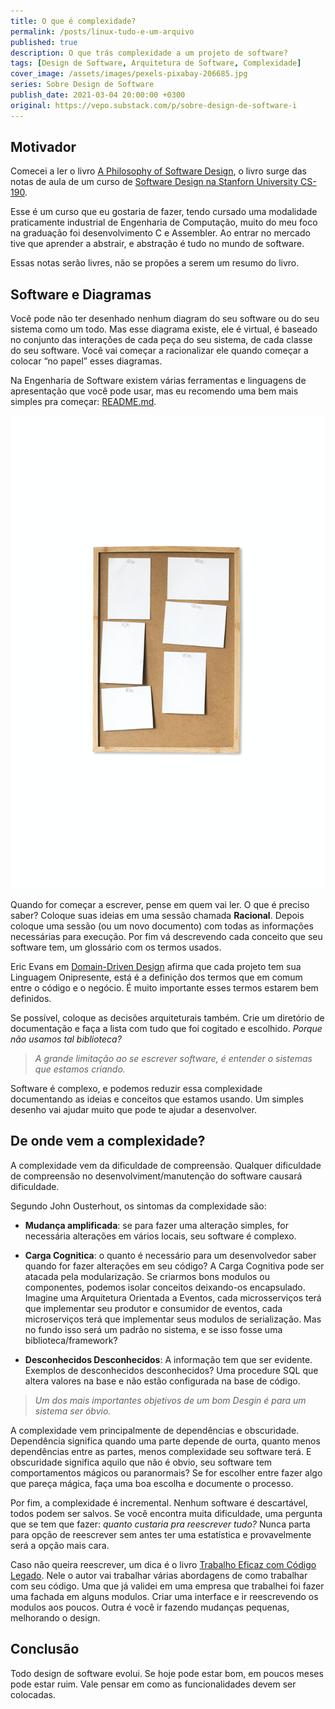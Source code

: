 ```yaml
---
title: O que é complexidade?
permalink: /posts/linux-tudo-e-um-arquivo
published: true
description: O que trás complexidade a um projeto de software?
tags: [Design de Software, Arquitetura de Software, Complexidade]
cover_image: /assets/images/pexels-pixabay-206685.jpg
series: Sobre Design de Software
publish_date: 2021-03-04 20:00:00 +0300
original: https://vepo.substack.com/p/sobre-design-de-software-i
---
```


## Motivador

Comecei a ler o livro [A Philosophy of Software Design](https://amzn.to/2NwAXab), o livro surge das notas de aula de um curso de [Software Design na Stanforn University CS-190](https://web.stanford.edu/~ouster/cgi-bin/cs190-winter20/index.php).

Esse é um curso que eu gostaria de fazer, tendo cursado uma modalidade praticamente industrial de Engenharia de Computação, muito do meu foco na graduação foi desenvolvimento C e Assembler. Ao entrar no mercado tive que aprender a abstrair, e abstração é tudo no mundo de software.

Essas notas serão livres, não se propões a serem um resumo do livro.

## Software e Diagramas

Você pode não ter desenhado nenhum diagram do seu software ou do seu sistema como um todo. Mas esse diagrama existe, ele é virtual, é baseado no conjunto das interações de cada peça do seu sistema, de cada classe do seu software. Você vai começar a racionalizar ele quando começar a colocar “no papel” esses diagramas.

Na Engenharia de Software existem várias ferramentas e linguagens de apresentação que você pode usar, mas eu recomendo uma bem mais simples pra começar: [README.md](https://dev.to/vepo/start-a-project-by-the-readme-4c49).

![Notas em um quadro](/assets/images/software-design/notes.jpeg)

Quando for começar a escrever, pense em quem vai ler. O que é preciso saber? Coloque suas ideias em uma sessão chamada **Racional**. Depois coloque uma sessão (ou um novo documento) com todas as informações necessárias para execução. Por fim vá descrevendo cada conceito que seu software tem, um glossário com os termos usados.

Eric Evans em [Domain-Driven Design](https://amzn.to/3t1EUnw) afirma que cada projeto tem sua Linguagem Onipresente, está é a definição dos termos que em comum entre o código e o negócio. É muito importante esses termos estarem bem definidos.

Se possível, coloque as decisões arquiteturais também. Crie um diretório de documentação e faça a lista com tudo que foi cogitado e escolhido. _Porque não usamos tal biblioteca?_ 

> _A grande limitação ao se escrever software, é entender o sistemas que estamos criando._

Software é complexo, e podemos reduzir essa complexidade documentando as ideias e conceitos que estamos usando. Um simples desenho vai ajudar muito que pode te ajudar a desenvolver.

## De onde vem a complexidade?

A complexidade vem da dificuldade de compreensão. Qualquer dificuldade de compreensão no desenvolviment/manutenção do software causará dificuldade.

Segundo John Ousterhout, os sintomas da complexidade são:

* **Mudança amplificada**: se para fazer uma alteração simples, for necessária alterações em vários locais, seu software é complexo.

* **Carga Cognitica**: o quanto é necessário para um desenvolvedor saber quando for fazer alterações em seu código? A Carga Cognitiva pode ser atacada pela modularização. Se criarmos bons modulos ou componentes, podemos isolar conceitos deixando-os encapsulado. Imagine uma Arquitetura Orientada a Eventos, cada microsserviços terá que implementar seu produtor e consumidor de eventos, cada microserviços terá que implementar seus modulos de serialização. Mas no fundo isso será um padrão no sistema, e se isso fosse uma biblioteca/framework?

* **Desconhecidos Desconhecidos**: A informação tem que ser evidente. Exemplos de desconhecidos desconhecidos? Uma procedure SQL que altera valores na base e não estão configurada na base de código. 

> _Um dos mais importantes objetivos de um bom Desgin é para um sistema ser óbvio._

A complexidade vem principalmente de dependências e obscuridade. Dependência significa quando uma parte depende de ourta, quanto menos dependências entre as partes, menos complexidade seu software terá. E obscuridade significa aquilo que não é obvio, seu software tem comportamentos mágicos ou paranormais? Se for escolher entre fazer algo que pareça mágica, faça uma boa escolha e documente o processo.

Por fim, a complexidade é incremental. Nenhum software é descartável, todos podem ser salvos. Se você encontra muita dificuldade, uma pergunta que se tem que fazer: _quanto custaria pra reescrever tudo?_ Nunca parta para opção de reescrever sem antes ter uma estatística e provavelmente será a opção mais cara. 

Caso não queira reescrever, um dica é o livro [Trabalho Eficaz com Código Legado](https://amzn.to/2YmZvVe). Nele o autor vai trabalhar várias abordagens de como trabalhar com seu código. Uma que já validei em uma empresa que trabalhei foi fazer uma fachada em alguns modulos. Criar uma interface e ir reescrevendo os modulos aos poucos. Outra é você ir fazendo mudanças pequenas, melhorando o design.

## Conclusão

Todo design de software evolui. Se hoje pode estar bom, em poucos meses pode estar ruim. Vale pensar em como as funcionalidades devem ser colocadas.